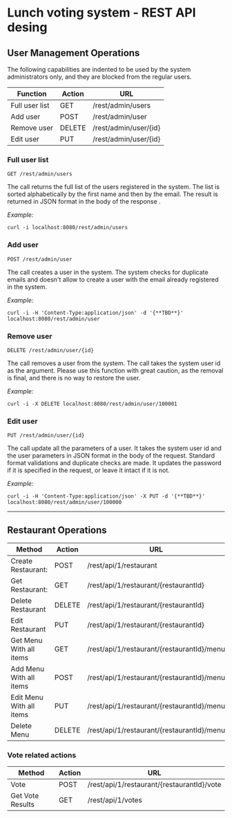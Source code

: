 # Lunch voting system - REST API desing

## User Management Operations

The following capabilities are indented to be used by the system administrators only, and they are blocked from  the
regular users. 

Function | Action | URL
---|---|---
Full user list  |GET    |/rest/admin/users
Add user        |POST   |/rest/admin/user
Remove user     |DELETE |/rest/admin/user/{id}
Edit user       |PUT    |/rest/admin/user/{id}  

### Full user list
```
GET /rest/admin/users
```
The call returns the full list of the users registered in the system. 
The list is sorted alphabetically by the first name and then by the email.
The result is returned in JSON format in the body of the response .   

*Example:*

```
curl -i localhost:8080/rest/admin/users
```

### Add user 
```
POST /rest/admin/user
```
The call creates a user in the system. The system checks for duplicate emails and doesn't allow to create a user with 
the email already registered in the system. 

*Example:*

```
curl -i -H 'Content-Type:application/json' -d '{**TBD**}' localhost:8080/rest/admin/user
```


### Remove user 
```
DELETE /rest/admin/user/{id}
```
The call removes a user from the system. The call takes the system user id as the argument. 
Please use this function with great caution, as the removal is final, and there is no way to restore the user.

*Example:*
```
curl -i -X DELETE localhost:8080/rest/admin/user/100001
```


### Edit user 
```
PUT /rest/admin/user/{id}
```
The call update all the parameters of a user. It takes the system user id and the user parameters in JSON format in the 
body of the request. Standard format validations and duplicate checks are made. It updates the password if it is 
specified in the request, or leave it intact if it is not.  

*Example:*

```
curl -i -H 'Content-Type:application/json' -X PUT -d '{**TBD**}' localhost:8080/rest/admin/user/100000
```


___________________

## Restaurant Operations

Method | Action | URL
---|---|---
Create Restaurant:          |POST       |/rest/api/1/restaurant  
Get Restaurant: 	        |GET        |/rest/api/1/restaurant/{restaurantId}  
Delete Restaurant	        |DELETE     |/rest/api/1/restaurant/{restaurantId}  
Edit Restaurant		        |PUT        |/rest/api/1/restaurant/{restaurantId}  
Get Menu With all items     |GET	    |/rest/api/1/restaurant/{restaurantId}/menu  
Add Menu With all items     |POST       |/rest/api/1/restaurant/{restaurantId}/menu  
Edit Menu With all items    |PUT        |/rest/api/1/restaurant/{restaurantId}/menu  
Delete Menu                 |DELETE     |/rest/api/1/restaurant/{restaurantId}/menu  

### Vote related actions
Method | Action | URL
---|---|---
Vote                        |POST       |/rest/api/1/restaurant/{restaurantId}/vote  
Get Vote Results            |GET        |/rest/api/1/votes  
